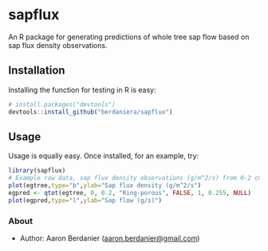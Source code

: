 sapflux
=======

An R package for generating predictions of whole tree sap flow based on sap flux density observations.

Installation
------------

Installing the function for testing in R is easy:

```R
# install.packages("devtools")
devtools::install_github("berdaniera/sapflux")
```

Usage
-----

Usage is equally easy. Once installed, for an example, try:

```R
library(sapflux)
# Example raw data, sap flux density observations (g/m^2/s) from 0-2 cm in xylem, for a ring-porous tree over 13 days.
plot(egtree,type="b",ylab="Sap flux density (g/m^2/s")
egpred <- qtot(egtree, 0, 0.2, "Ring-porous", FALSE, 1, 0.255, NULL)
plot(egpred,type="l",ylab="Sap flow (g/s)")
```

### About

- Author: Aaron Berdanier (aaron.berdanier@gmail.com)

